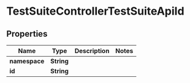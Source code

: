 

# TestSuiteControllerTestSuiteApiId


## Properties

| Name | Type | Description | Notes |
|------------ | ------------- | ------------- | -------------|
|**namespace** | **String** |  |  |
|**id** | **String** |  |  |



